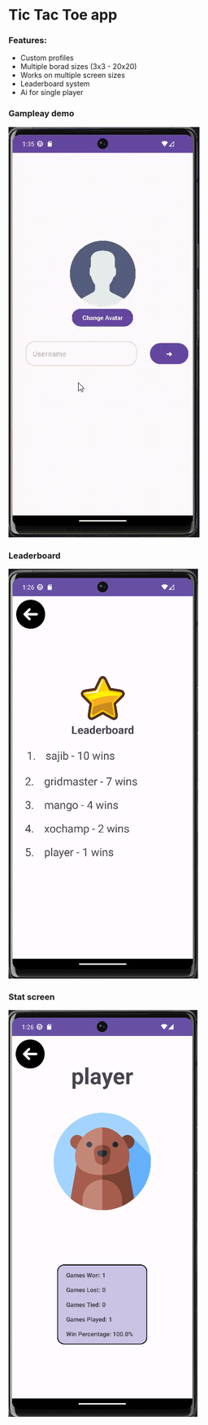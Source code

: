 # Tic Tac Toe app

### Features:
- Custom profiles
- Multiple borad sizes (3x3 - 20x20)
- Works on multiple screen sizes
- Leaderboard system
- Ai for single player

### Gampleay demo
![Gameplay Demo](GameplayDemo.gif)

### Leaderboard
![Leaderboard](LeaderBoard.png)

### Stat screen
![Stat screen](Stats.png)
